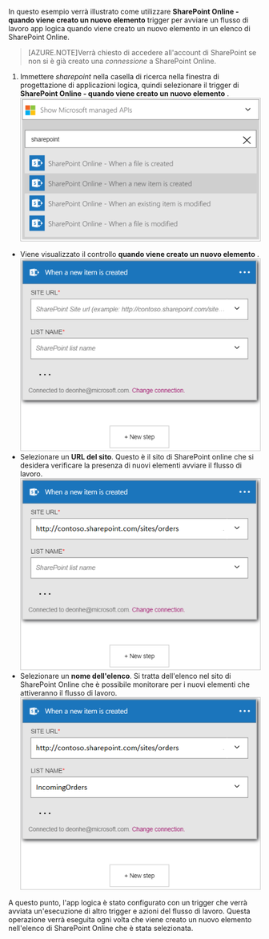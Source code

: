 In questo esempio verrà illustrato come utilizzare **SharePoint Online - quando viene creato un nuovo elemento** trigger per avviare un flusso di lavoro app logica quando viene creato un nuovo elemento in un elenco di SharePoint Online.

>[AZURE.NOTE]Verrà chiesto di accedere all'account di SharePoint se non si è già creato una *connessione* a SharePoint Online.  

1. Immettere *sharepoint* nella casella di ricerca nella finestra di progettazione di applicazioni logica, quindi selezionare il trigger di **SharePoint Online - quando viene creato un nuovo elemento** .  
![Immagine di SharePoint online trigger](./media/connectors-create-api-sharepointonline/trigger-1.png)  
- Viene visualizzato il controllo **quando viene creato un nuovo elemento** .  
![Immagine di SharePoint online trigger 2](./media/connectors-create-api-sharepointonline/trigger-2.png)   
- Selezionare un **URL del sito**. Questo è il sito di SharePoint online che si desidera verificare la presenza di nuovi elementi avviare il flusso di lavoro.  
![Immagine di SharePoint online trigger 3](./media/connectors-create-api-sharepointonline/trigger-3.png)   
- Selezionare un **nome dell'elenco**. Si tratta dell'elenco nel sito di SharePoint Online che è possibile monitorare per i nuovi elementi che attiveranno il flusso di lavoro.  
![Immagine di SharePoint online trigger 4](./media/connectors-create-api-sharepointonline/trigger-4.png)   

A questo punto, l'app logica è stato configurato con un trigger che verrà avviata un'esecuzione di altro trigger e azioni del flusso di lavoro. Questa operazione verrà eseguita ogni volta che viene creato un nuovo elemento nell'elenco di SharePoint Online che è stata selezionata.  